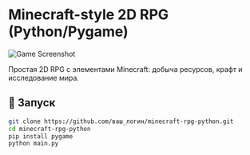 # Minecraft-style 2D RPG (Python/Pygame)

![Game Screenshot](https://via.placeholder.com/800x400?text=Screenshot+Coming+Soon)

Простая 2D RPG с элементами Minecraft: добыча ресурсов, крафт и исследование мира.

## 🚀 Запуск
```bash
git clone https://github.com/ваш_логин/minecraft-rpg-python.git
cd minecraft-rpg-python
pip install pygame
python main.py
